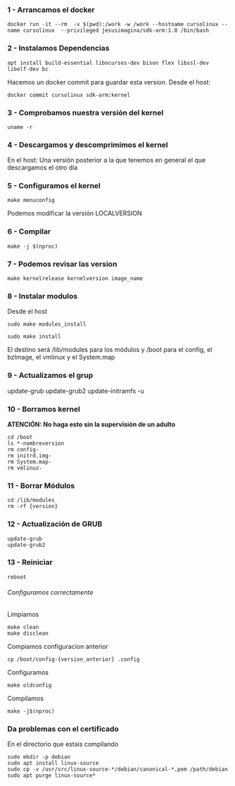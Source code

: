 ### 1 - Arrancamos el docker

	docker run -it --rm  -v $(pwd):/work -w /work --hostname cursolinux --name cursolinux  --privileged jesusimagina/sdk-arm:1.0 /bin/bash


### 2 - Instalamos Dependencias

	apt install build-essential libncurses-dev bison flex libssl-dev libelf-dev bc

Hacemos un docker commit para guardar esta version. Desde el host:

	docker commit cursolinux sdk-arm:kernel
	
### 3 - Comprobamos nuestra versión del kernel

	uname -r

### 4 - Descargamos y descomprimimos el kernel 

En el host: Una versión posterior a la que tenemos en general el que descargamos el otro día

### 5 - Configuramos el kernel

	make menuconfig

Podemos modificar la versión LOCALVERSION

### 6 - Compilar

	make -j $(nproc)

### 7 - Podemos revisar las version

	make kernelrelease kernelversion image_name

### 8 - Instalar modulos

Desde el host 

	sudo make modules_install 
 
	sudo make install

El destino será /lib/modules para los módulos  y /boot para el config, el bzImage, el vmlinux y el System.map

### 9 - Actualizamos el grup

update-grub
update-grub2 
update-initramfs -u

### 10 - Borramos kernel
	
**ATENCIÓN: No haga esto sin la supervisión de un adulto**

	cd /boot
	ls *-nombreversion
	rm config-
	rm initrd.img-
	rm System.map-
	rm vmlinuz-

### 11 - Borrar Módulos


	cd /lib/modules
	rm -rf {version}

### 12 - Actualización de GRUB

	update-grub
	update-grub2

### 13 - Reiniciar

	reboot



###### Configuramos correctamente

Limpiamos

	make clean
	make disclean

Compiamos configuracion anterior
	
	cp /boot/config-{version_anterior} .config

Configuramos

	make oldconfig

Compilamos

	make -j$(nproc)

### Da problemas con el certificado

En el directorio que estais compilando

	sudo mkdir -p debian
	sudo apt install linux-source
	sudo cp -v /usr/src/linux-source-*/debian/canonical-*.pem /path/debian
	sudo apt purge linux-source*
